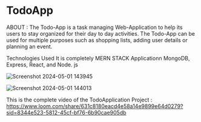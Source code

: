 # TodoApp

ABOUT :
The Todo-App is a task managing Web-Application to help its users to stay organized for their day to day activities.
The Todo-App can be used for multiple purposes such as shopping lists, adding user details or planning an event.

Technologies Used 
It is completely MERN STACK Applicationn
MongoDB, Express, React, and Node. js

![Screenshot 2024-05-01 143945](https://github.com/sathwik-0701/TodoApp/assets/146823956/907624e7-4864-4b29-be26-ce1c1d2675aa)

![Screenshot 2024-05-01 144013](https://github.com/sathwik-0701/TodoApp/assets/146823956/9ef56af9-ffbf-4945-b0e9-10633ce2bda9)

This is the complete video of the TodoApplication Project : https://www.loom.com/share/631c8180eacd4e58a14e9899e64d0279?sid=8344e523-5812-45cf-bf76-6b90cae905db



